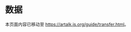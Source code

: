 # 数据

本页面内容已移动至 <https://artalk.js.org/guide/transfer.html>。

<script setup lang="ts">
if (!import.meta.env.SSR) window.location = 'https://artalk.js.org/guide/transfer.html';
</script>
